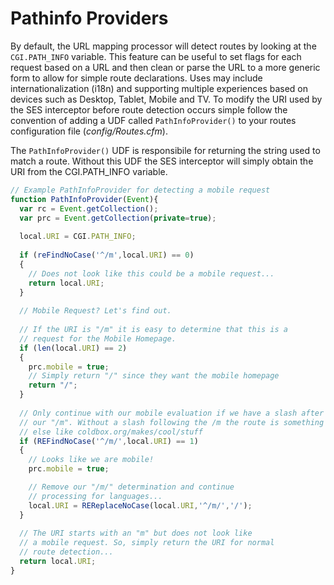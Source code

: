 # Pathinfo Providers

By default, the URL mapping processor will detect routes by looking at the `CGI.PATH_INFO` variable. This feature can be useful to set flags for each request based on a URL and then clean or parse the URL to a more generic form to allow for simple route declarations. Uses may include internationalization (i18n) and supporting multiple experiences based on devices such as Desktop, Tablet, Mobile and TV. To modify the URI used by the SES interceptor before route detection occurs simple follow the convention of adding a UDF called `PathInfoProvider()` to your routes configuration file (*config/Routes.cfm*).

The `PathInfoProvider()` UDF is responsibile for returning the string used to match a route. Without this UDF the SES interceptor will simply obtain the URI from the CGI.PATH_INFO variable. 

```js
// Example PathInfoProvider for detecting a mobile request
function PathInfoProvider(Event){
  var rc = Event.getCollection();
  var prc = Event.getCollection(private=true);
  
  local.URI = CGI.PATH_INFO;
  
  if (reFindNoCase('^/m',local.URI) == 0)
  {
    // Does not look like this could be a mobile request...
    return local.URI;
  }
  
  // Mobile Request? Let's find out.
  
  // If the URI is "/m" it is easy to determine that this is a
  // request for the Mobile Homepage.
  if (len(local.URI) == 2)
  {
    prc.mobile = true;
    // Simply return "/" since they want the mobile homepage
    return "/";
  }
  
  // Only continue with our mobile evaluation if we have a slash after
  // our "/m". Without a slash following the /m the route is something
  // else like coldbox.org/makes/cool/stuff
  if (REFindNoCase('^/m/',local.URI) == 1)
  {
    // Looks like we are mobile!
    prc.mobile = true;

    // Remove our "/m/" determination and continue
    // processing for languages...
    local.URI = REReplaceNoCase(local.URI,'^/m/','/');
  }
  
  // The URI starts with an "m" but does not look like
  // a mobile request. So, simply return the URI for normal
  // route detection...
  return local.URI;
} 
```

